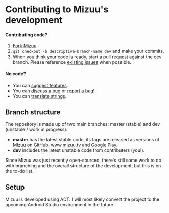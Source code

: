 Contributing to Mizuu's development
============

#### Contributing code?

1. [Fork Mizuu][1].
2. `git checkout -b descriptive-branch-name dev` and make your commits.
3. When you think your code is ready, start a pull request against the dev branch. Please reference [existing issues][2] when possible.

#### No code?
* You can [suggest features][2].
* You can [discuss a bug][2] or [report a bug][2]!
* You can [translate strings][3].

Branch structure
----------------

The repository is made up of two main branches: master (stable) and dev (unstable / work in progress).

* **master** has the latest stable code, its tags are released as versions of Mizuu on GitHub, www.mizuu.tv and Google Play.
* **dev** includes the latest unstable code from contributers (you!).

Since Mizuu was just recently open-sourced, there's still some work to do with branching and the overall structure of the development, but this is on the to-do list. 

Setup
-----

Mizuu is developed using ADT. I will most likely convert the project to the upcoming Android Studio environment in the future.


 [1]: https://github.com/MizzleDK/Mizuu/fork
 [2]: https://github.com/MizzleDK/MizuuApp/issues
 [3]: http://translate.mizuu.tv/
